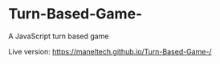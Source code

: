 # Turn-Based-Game-
A JavaScript turn based game

Live version: https://maneltech.github.io/Turn-Based-Game-/
